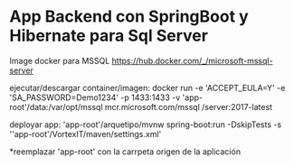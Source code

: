 # App Backend con SpringBoot y Hibernate para Sql Server

Image docker para MSSQL
https://hub.docker.com/_/microsoft-mssql-server

ejecutar/descargar container/imagen:
docker run -e 'ACCEPT_EULA=Y' -e 'SA_PASSWORD=Demo1234' -p 1433:1433 -v 'app-root'/data:/var/opt/mssql  mcr.microsoft.com/mssql
/server:2017-latest

deployar app:
'app-root'/arquetipo/mvnw spring-boot:run -DskipTests -s ''app-root'/VortexIT/maven/settings.xml'
  
*reemplazar 'app-root' con la carrpeta origen de la aplicación
  

